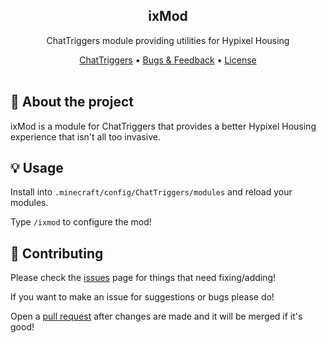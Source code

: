 <div align="center">
    <h2>ixMod</h2>
    <p>ChatTriggers module providing utilities for Hypixel Housing</p>
    <a href="https://www.chattriggers.com/modules/v/Housetils">ChatTriggers</a>
    •
    <a href="https://github.com/NoahTheNerd/ixMod/issues">Bugs & Feedback</a>
    •
    <a href="./LICENSE">License</a>
</div>
<br>

## 📕 About the project
ixMod is a module for ChatTriggers that provides a better Hypixel Housing experience that isn't all too invasive.

## 💡 Usage
Install into `.minecraft/config/ChatTriggers/modules` and reload your modules.

Type `/ixmod` to configure the mod!

## 🎨 Contributing
Please check the [issues]('https://github.com/noahthenerd/ixmod/issues') page for things that need fixing/adding!

If you want to make an issue for suggestions or bugs please do!

Open a [pull request]('https://github.com/noahthenerd/ixmod/pulls') after changes are made and it will be merged if it's good!